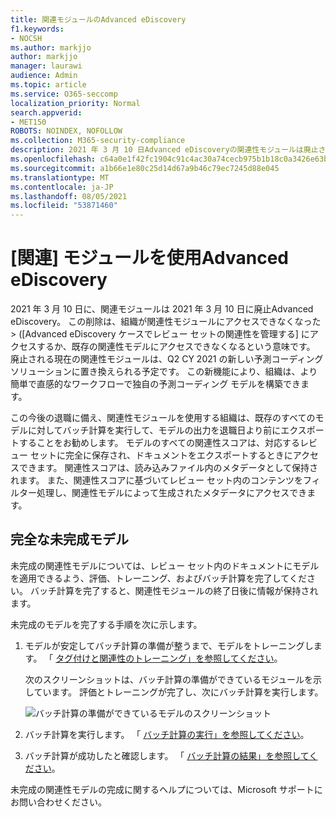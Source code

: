 ```yaml
---
title: 関連モジュールのAdvanced eDiscovery
f1.keywords:
- NOCSH
ms.author: markjjo
author: markjjo
manager: laurawi
audience: Admin
ms.topic: article
ms.service: O365-seccomp
localization_priority: Normal
search.appverid:
- MET150
ROBOTS: NOINDEX, NOFOLLOW
ms.collection: M365-security-compliance
description: 2021 年 3 月 10 日Advanced eDiscoveryの関連性モジュールは廃止されます。 この記事では、関連性が廃止される前の操作について説明します。 具体的には、バッチ計算を実行して未完成のモデルを終了し、モデルからメタデータを保持できます。
ms.openlocfilehash: c64a0e1f42fc1904c91c4ac30a74cecb975b1b18c0a3426e63bd5ca2aac45feb
ms.sourcegitcommit: a1b66e1e80c25d14d67a9b46c79ec7245d88e045
ms.translationtype: MT
ms.contentlocale: ja-JP
ms.lasthandoff: 08/05/2021
ms.locfileid: "53871460"
---
```

# <a name="retirement-of-the-relevance-module-in-advanced-ediscovery"></a>[関連] モジュールを使用Advanced eDiscovery

2021 年 3 月 10 日に、関連モジュールは 2021 年 3 月 10 日に廃止Advanced eDiscovery。 この削除は、組織が関連性モジュールにアクセスできなくなった  >  ([Advanced eDiscovery ケースでレビュー セットの関連性を管理する] にアクセスするか、既存の関連性モデルにアクセスできなくなるという意味です。 廃止される現在の関連性モジュールは、Q2 CY 2021 の新しい予測コーディング ソリューションに置き換えられる予定です。 この新機能により、組織は、より簡単で直感的なワークフローで独自の予測コーディング モデルを構築できます。

この今後の退職に備え、関連性モジュールを使用する組織は、既存のすべてのモデルに対してバッチ計算を実行して、モデルの出力を退職日より前にエクスポートすることをお勧めします。 モデルのすべての関連性スコアは、対応するレビュー セットに完全に保存され、ドキュメントをエクスポートするときにアクセスできます。 関連性スコアは、読み込みファイル内のメタデータとして保持されます。 また、関連性スコアに基づいてレビュー セット内のコンテンツをフィルター処理し、関連性モデルによって生成されたメタデータにアクセスできます。

## <a name="complete-unfinished-models"></a>完全な未完成モデル

未完成の関連性モデルについては、レビュー セット内のドキュメントにモデルを適用できるよう、評価、トレーニング、およびバッチ計算を完了してください。 バッチ計算を完了すると、関連性モジュールの終了日後に情報が保持されます。

未完成のモデルを完了する手順を次に示します。

1. モデルが安定してバッチ計算の準備が整うまで、モデルをトレーニングします。 「 [タグ付けと関連性のトレーニング」を参照してください](tagging-and-relevance-training-in-advanced-ediscovery.md)。

   次のスクリーンショットは、バッチ計算の準備ができているモジュールを示しています。 評価とトレーニングが完了し、次にバッチ計算を実行します。

   ![バッチ計算の準備ができているモデルのスクリーンショット](../media/ReadyForBatchCalculation.png)

2. バッチ計算を実行します。 「 [バッチ計算の実行」を参照してください](track-relevance-analysis-in-advanced-ediscovery.md#performing-batch-calculation)。

3. バッチ計算が成功したと確認します。 「 [バッチ計算の結果」を参照してください](track-relevance-analysis-in-advanced-ediscovery.md#batch-calculation-results)。

未完成の関連性モデルの完成に関するヘルプについては、Microsoft サポートにお問い合わせください。
